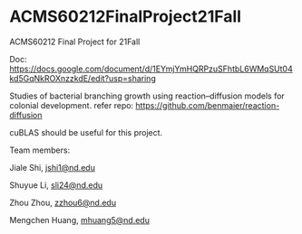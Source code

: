 # ACMS60212FinalProject21Fall
ACMS60212 Final Project for 21Fall

Doc:
https://docs.google.com/document/d/1EYmjYmHQRPzuSFhtbL6WMqSUt04kd5GqNkROXnzzkdE/edit?usp=sharing


Studies of bacterial branching growth using reaction–diffusion models for colonial development.
refer repo: 
https://github.com/benmaier/reaction-diffusion

cuBLAS should be useful for this project. 

Team members:

Jiale Shi, jshi1@nd.edu

Shuyue Li, sli24@nd.edu

Zhou Zhou, zzhou6@nd.edu

Mengchen Huang, mhuang5@nd.edu
